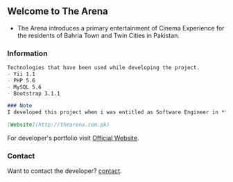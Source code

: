 ## Welcome to The Arena

- The Arena introduces a primary entertainment of Cinema Experience for the residents of Bahria Town and Twin Cities in Pakistan.

### Information

```markdown
Technologies that have been used while developing the project.
- Yii 1.1
- PHP 5.6
- MySQL 5.6
- Bootstrap 3.1.1

### Note
I developed this project when i was entitled as Software Engineer in **Ainosoft Technologies**.

[Website](http://thearena.com.pk)
```

For developer's portfolio visit [Official Website](https://noumanwaheed.com).

### Contact

Want to contact the developer? [contact](https://noumanwaheed.com).
